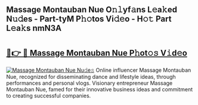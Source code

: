 ## Massage Montauban Nue O𝚗𝚕yf𝚊ns L𝚎a𝚔ed N𝚞𝚍es - Part-tyM P𝚑𝚘tos Vi𝚍𝚎o - H𝚘𝚝 Part L𝚎a𝚔s nmN3A

# <h2><a href="http://kfc1cpa.oniu.top/?m=Massage+Montauban+Nue">🔗👉 🔴 Massage Montauban Nue P𝚑ot𝚘𝚜 V𝚒d𝚎o</a></h2>

[![Massage Montauban Nue Nu𝚍e𝚜](https://i.imgur.com/0qMVB7G.gif)](http://kfc1cpa.oniu.top/?m=Massage+Montauban+Nue)
Online influencer Massage Montauban Nue, recognized for disseminating dance and lifestyle ideas, through performances and personal vlogs. Visionary entrepreneur Massage Montauban Nue, famed for their innovative business ideas and commitment to creating successful companies.  
